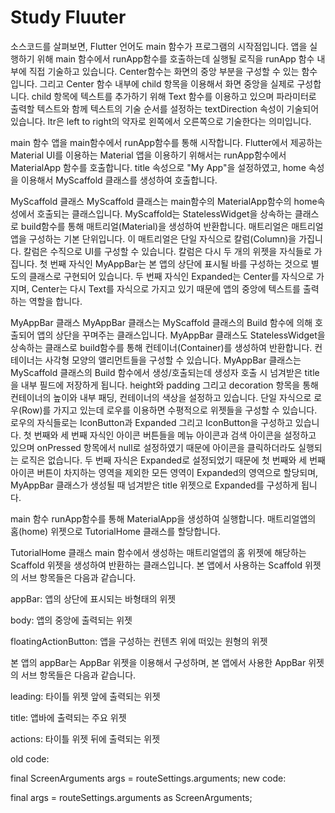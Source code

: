 # Study Fluuter
소스코드를 살펴보면, Flutter 언어도 main 함수가 프로그램의 시작점입니다. 
앱을 실행하기 위해 main 함수에서 runApp함수를 호출하는데 실행될 로직을 runApp 함수 내부에 직접 기술하고 있습니다.
Center함수는 화면의 중앙 부분을 구성할 수 있는 함수입니다. 그리고 Center 함수 내부에 child 항목을 이용해서 화면 중앙을 실제로 구성합니다. child 항목에 텍스트를 추가하기 위해 Text 함수를 이용하고 있으며 파라미터로 출력할 텍스트와 함께 텍스트의 기술 순서를 설정하는 textDirection 속성이 기술되어 있습니다.
ltr은 left to right의 약자로 왼쪽에서 오른쪽으로 기술한다는 의미입니다.


main 함수
앱을 main함수에서 runApp함수를 통해 시작합니다. Flutter에서 제공하는 Material UI를 이용하는 Material 앱을 이용하기 위해서는 runApp함수에서 MaterialApp 함수를 호출합니다. title 속성으로 "My App"을 설정하였고, home 속성을 이용해서 MyScaffold 클래스를 생성하여 호출합니다.

MyScaffold 클래스
MyScaffold 클래스는 main함수의 MaterialApp함수의 home속성에서 호출되는 클래스입니다.
MyScaffold는 StatelessWidget을 상속하는 클래스로 build함수를 통해 매트리얼(Material)을 생성하여 반환합니다. 매트리얼은 매트리얼 앱을 구성하는 기본 단위입니다.
이 매트리얼은 단일 자식으로 칼럼(Column)을 가집니다. 칼럼은 수직으로 UI를 구성할 수 있습니다. 칼럼은 다시 두 개의 위젯을 자식들로 가집니다.
첫 번째 자식인 MyAppBar는 본 앱의 상단에 표시될 바를 구성하는 것으로 별도의 클래스로 구현되어 있습니다.
두 번째 자식인 Expanded는 Center를 자식으로 가지며, Center는 다시 Text를 자식으로 가지고 있기 때문에 앱의 중앙에 텍스트를 출력하는 역할을 합니다.

MyAppBar 클래스
MyAppBar 클래스는 MyScaffold 클래스의 Build 함수에 의해 호출되어 앱의 상단을 꾸며주는 클래스입니다.
MyAppBar 클래스도 StatelessWidget을 상속하는 클래스로 build함수를 통해 컨테이너(Container)를 생성하여 반환합니다. 컨테이너는 사각형  모양의 앨리먼트들을 구성할 수 있습니다.
MyAppBar 클래스는 MyScaffold 클래스의 Build 함수에서 생성/호출되는데 생성자 호출 시 넘겨받은 title을 내부 필드에 저장하게 됩니다.
height와 padding 그리고 decoration 항목을 통해 컨테이너의 높이와 내부 패딩, 컨테이너의 색상을 설정하고 있습니다.
단일 자식으로 로우(Row)를 가지고 있는데 로우를 이용하면 수평적으로 위젯들을 구성할 수 있습니다. 로우의 자식들로는 IconButton과 Expanded 그리고 IconButton을 구성하고 있습니다.
첫 번째와 세 번째 자식인 아이콘 버튼들을 메뉴 아이콘과 검색 아이콘을 설정하고 있으며 onPressed 항목에서 null로 설정하였기 때문에 아이콘을 클릭하더라도 실행되는 로직은 없습니다.
두 번째 자식은 Expanded로 설정되었기 때문에 첫 번째와 세 번째 아이콘 버튼이 차지하는 영역을 제외한 모든 영역이 Expanded의 영역으로 할당되며, MyAppBar 클래스가 생성될 때 넘겨받은 title 위젯으로 Expanded를 구성하게 됩니다.


main 함수
runApp함수를 통해 MaterialApp을 생성하여 실행합니다. 매트리얼앱의 홈(home) 위젯으로 TutorialHome 클래스를 할당합니다.

TutorialHome 클래스
main 함수에서 생성하는 매트리얼앱의 홈 위젯에 해당하는 Scaffold 위젯을 생성하여 반환하는 클래스입니다. 본 앱에서 사용하는 Scaffold 위젯의 서브 항목들은 다음과 같습니다.

appBar: 앱의 상단에 표시되는 바형태의 위젯

body: 앱의 중앙에 출력되는 위젯

floatingActionButton: 앱을 구성하는 컨텐츠 위에 떠있는 원형의 위젯

본 앱의 appBar는 AppBar 위젯을 이용해서 구성하며, 본 앱에서 사용한 AppBar 위젯의 서브 항목들은 다음과 같습니다.

leading: 타이틀 위젯 앞에 출력되는 위젯

title: 앱바에 출력되는 주요 위젯

actions: 타이틀 위젯 뒤에 출력되는 위젯

old code:

final ScreenArguments args = routeSettings.arguments;
new code:

final args = routeSettings.arguments as ScreenArguments;
